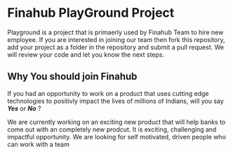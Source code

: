 # Finahub PlayGround Project

Playground is a project that is primaerly used by Finahub Team to hire new employee. If you are interested in joining our team then fork this repository, add your project as a folder in the repository and submit a pull request. We will review your code and let you know the next steps.

## Why You should join Finahub
If you had an opportunity to work on a product that uses cutting edge technologies to positivly impact the lives of millions of Indians, will you say ***Yes*** or ***No*** ?

We are currently working on an exciting new product that will help banks to come out with an completely new prodcut. It is exciting, challenging and impactful opportunity. 
We are looking for self motivated, driven people who can work with a team  


